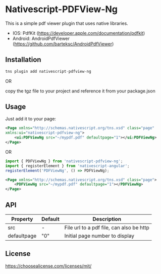 # Nativescript-PDFView-Ng

This is a simple pdf viewer plugin that uses native libraries.
* IOS: PdfKit (https://developer.apple.com/documentation/pdfkit)
* Android: AndroidPdfViewer (https://github.com/barteksc/AndroidPdfViewer)

## Installation

```javascript
tns plugin add nativescript-pdfview-ng
```

OR

copy the tgz file to your project and reference it from your package.json

## Usage 

Just add it to your page:

```xml
<Page xmlns="http://schemas.nativescript.org/tns.xsd" class="page"
xmlns:ui="nativescript-pdfview-ng">
    <ui:PDFViewNg src="~/mypdf.pdf" defaultpage="1"></ui:PDFViewNg>
</Page>
```

OR

```js
import { PDFViewNg } from 'nativescript-pdfview-ng';
import { registerElement } from 'nativescript-angular';
registerElement('PDFViewNg', () => PDFViewNg);
```

```xml
<Page xmlns="http://schemas.nativescript.org/tns.xsd" class="page">
    <PDFViewNg src="~/mypdf.pdf" defaultpage="1"></PDFViewNg>
</Page>
```

## API
| Property | Default | Description |
| --- | --- | --- |
| src | - | File url to a pdf file, can also be http |
| defaultpage | "0" | Initial page number to display |
    
## License
https://choosealicense.com/licenses/mit/
